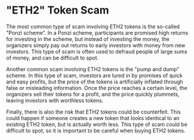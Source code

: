# "ETH2" Token Scam

The most common type of scam involving ETH2 tokens is the so-called "Ponzi scheme". In a Ponzi scheme, participants are promised high returns for investing in the scheme, but instead of investing the money, the organizers simply pay out returns to early investors with money from new investors. This type of scam is often used to defraud people of large sums of money, and can be difficult to spot.&#x20;

Another common scam involving ETH2 tokens is the "pump and dump" scheme. In this type of scam, investors are lured in by promises of quick and easy profits, but the price of the tokens is artificially inflated through false or misleading information. Once the price reaches a certain level, the organizers sell their tokens for a profit, and the price quickly plummets, leaving investors with worthless tokens.&#x20;

Finally, there is also the risk that ETH2 tokens could be counterfeit. This could happen if someone creates a new token that looks identical to an existing ETH2 token, but is actually worth less. This type of scam could be difficult to spot, so it is important to be careful when buying ETH2 tokens.
